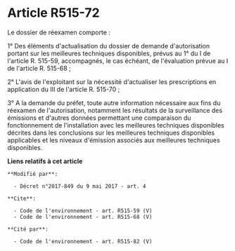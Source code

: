 # Article R515-72

Le dossier de réexamen comporte : 

1° Des éléments d'actualisation du dossier de demande d'autorisation portant sur les meilleures techniques disponibles,
prévus au 1° du I de l'article R. 515-59, accompagnés, le cas échéant, de l'évaluation prévue au I de l'article R. 515-68 ; 

2° L'avis de l'exploitant sur la nécessité d'actualiser les prescriptions en application du III de l'article R. 515-70 ; 

3° A la demande du préfet, toute autre information nécessaire aux fins du réexamen de l'autorisation, notamment les résultats
de la surveillance des émissions et d'autres données permettant une comparaison du fonctionnement de l'installation avec les
meilleures techniques disponibles décrites dans les conclusions sur les meilleures techniques disponibles applicables et les
niveaux d'émission associés aux meilleures techniques disponibles.

**Liens relatifs à cet article**

	**Modifié par**:

	  - Décret n°2017-849 du 9 mai 2017 - art. 4

	**Cite**:

	  - Code de l'environnement - art. R515-59 (V)
	  - Code de l'environnement - art. R515-68 (V)

	**Cité par**:

	  - Code de l'environnement - art. R515-82 (V)
